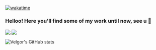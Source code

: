 [![wakatime](https://wakatime.com/badge/user/df323db4-6b37-4233-81a6-dab00bb4f034.svg)](https://wakatime.com/@df323db4-6b37-4233-81a6-dab00bb4f034)
  
### Helloo! Here you'll find some of my work until now, see u 👋

<a href="https://github.com/anuraghazra/github-readme-stats">
  <img align="center" src="![Top Langs](https://github-readme-stats-one-flame-74.vercel.app/api/top-langs/?username=esquivelgor&layout=compact)" />
</a>
<a href="https://github.com/anuraghazra/convoychat">
  <img align="center" src="[![Velgor's wakatime stats](https://github-readme-stats-one-flame-74.vercel.app/api/wakatime?username=Velgor)](https://github.com/anuraghazra/github-readme-stats)" />
</a>

![Velgor's GitHub stats](https://github-readme-stats.vercel.app/api?username=esquivelgor&show_icons=true&theme=radical)





